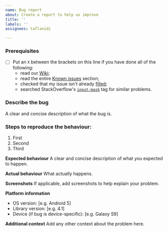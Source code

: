 ```yaml
---
name: Bug report
about: Create a report to help us improve
title: ''
labels: ''
assignees: taflanidi

---
```


### Prerequisites

* [ ] Put an `X` between the brackets on this line if you have done all of the following:
  * read our [Wiki](https://github.com/RedMadRobot/input-mask-android/wiki);
  * read the entire [Known issues](https://github.com/RedMadRobot/input-mask-android#knownissues) section;
  * checked that my issue isn't already [filled](https://github.com/RedMadRobot/input-mask-android/issues?q=is%3Aissue);
  * searched StackOverflow's [`input-mask`](https://stackoverflow.com/questions/tagged/input-mask) tag for similar problems.

### Describe the bug
A clear and concise description of what the bug is.

### Steps to reproduce the behaviour:

1. First
2. Second
3. Third

**Expected behaviour**
A clear and concise description of what you expected to happen.

**Actual behaviour**
What actually happens.

**Screenshots**
If applicable, add screenshots to help explain your problem.

**Platform information**
 - OS version: [e.g. Android 5]
 - Library version: [e.g. 4.1]
 - Device (if bug is device-specific): [e.g. Galaxy S9]

**Additional context**
Add any other context about the problem here.
